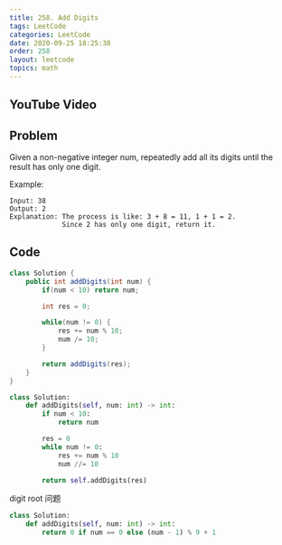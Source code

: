 ```yaml
---
title: 258. Add Digits
tags: LeetCode
categories: LeetCode
date: 2020-09-25 18:25:38
order: 258
layout: leetcode
topics: math
---
```


## YouTube Video

## Problem

Given a non-negative integer num, repeatedly add all its digits until the result has only one digit.

Example:

```
Input: 38
Output: 2
Explanation: The process is like: 3 + 8 = 11, 1 + 1 = 2.
             Since 2 has only one digit, return it.
```

## Code

```java
class Solution {
    public int addDigits(int num) {
        if(num < 10) return num;

        int res = 0;

        while(num != 0) {
            res += num % 10;
            num /= 10;
        }

        return addDigits(res);
    }
}
```

```python
class Solution:
    def addDigits(self, num: int) -> int:
        if num < 10:
            return num

        res = 0
        while num != 0:
            res += num % 10
            num //= 10

        return self.addDigits(res)
```

digit root 问题

```python
class Solution:
    def addDigits(self, num: int) -> int:
        return 0 if num == 0 else (num - 1) % 9 + 1
```
